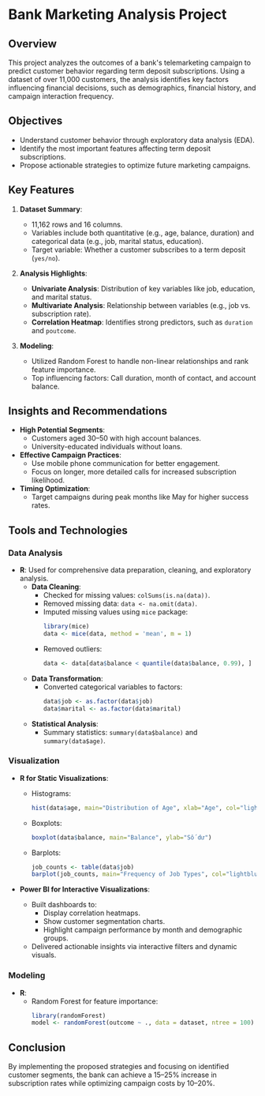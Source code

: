 # Bank Marketing Analysis Project

## Overview
This project analyzes the outcomes of a bank's telemarketing campaign to predict customer behavior regarding term deposit subscriptions. Using a dataset of over 11,000 customers, the analysis identifies key factors influencing financial decisions, such as demographics, financial history, and campaign interaction frequency.

## Objectives
- Understand customer behavior through exploratory data analysis (EDA).
- Identify the most important features affecting term deposit subscriptions.
- Propose actionable strategies to optimize future marketing campaigns.

## Key Features
1. **Dataset Summary**:
   - 11,162 rows and 16 columns.
   - Variables include both quantitative (e.g., age, balance, duration) and categorical data (e.g., job, marital status, education).
   - Target variable: Whether a customer subscribes to a term deposit (`yes/no`).

2. **Analysis Highlights**:
   - **Univariate Analysis**: Distribution of key variables like job, education, and marital status.
   - **Multivariate Analysis**: Relationship between variables (e.g., job vs. subscription rate).
   - **Correlation Heatmap**: Identifies strong predictors, such as `duration` and `poutcome`.

3. **Modeling**:
   - Utilized Random Forest to handle non-linear relationships and rank feature importance.
   - Top influencing factors: Call duration, month of contact, and account balance.

## Insights and Recommendations
- **High Potential Segments**:
  - Customers aged 30–50 with high account balances.
  - University-educated individuals without loans.
- **Effective Campaign Practices**:
  - Use mobile phone communication for better engagement.
  - Focus on longer, more detailed calls for increased subscription likelihood.
- **Timing Optimization**:
  - Target campaigns during peak months like May for higher success rates.
## Tools and Technologies

### Data Analysis
- **R**: Used for comprehensive data preparation, cleaning, and exploratory analysis.  
  - **Data Cleaning**:
    - Checked for missing values: `colSums(is.na(data))`.
    - Removed missing data: `data <- na.omit(data)`.
    - Imputed missing values using `mice` package: 
      ```R
      library(mice)
      data <- mice(data, method = 'mean', m = 1)
      ```
    - Removed outliers: 
      ```R
      data <- data[data$balance < quantile(data$balance, 0.99), ]
      ```
  - **Data Transformation**:
    - Converted categorical variables to factors:
      ```R
      data$job <- as.factor(data$job)
      data$marital <- as.factor(data$marital)
      ```
  - **Statistical Analysis**:
    - Summary statistics: `summary(data$balance)` and `summary(data$age)`.

### Visualization
- **R for Static Visualizations**:
  - Histograms:
    ```R
    hist(data$age, main="Distribution of Age", xlab="Age", col="lightblue")
    ```
  - Boxplots:
    ```R
    boxplot(data$balance, main="Balance", ylab="Số dư")
    ```
  - Barplots:
    ```R
    job_counts <- table(data$job)
    barplot(job_counts, main="Frequency of Job Types", col="lightblue")
    ```

- **Power BI for Interactive Visualizations**:
  - Built dashboards to:
    - Display correlation heatmaps.
    - Show customer segmentation charts.
    - Highlight campaign performance by month and demographic groups.
  - Delivered actionable insights via interactive filters and dynamic visuals.

### Modeling
- **R**:
  - Random Forest for feature importance:
    ```R
    library(randomForest)
    model <- randomForest(outcome ~ ., data = dataset, ntree = 100)
    ```
## Conclusion
By implementing the proposed strategies and focusing on identified customer segments, the bank can achieve a 15–25% increase in subscription rates while optimizing campaign costs by 10–20%.

